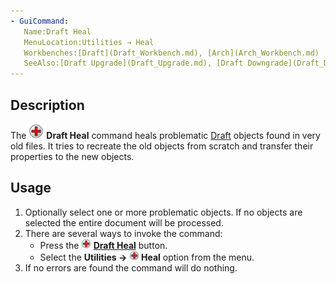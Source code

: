 ```yaml
---
- GuiCommand:
   Name:Draft Heal
   MenuLocation:Utilities → Heal
   Workbenches:[Draft](Draft_Workbench.md), [Arch](Arch_Workbench.md)
   SeeAlso:[Draft Upgrade](Draft_Upgrade.md), [Draft Downgrade](Draft_Downgrade.md)
---
```


## Description

The <img alt="" src=images/Draft_Heal.svg  style="width:24px;"> **Draft Heal** command heals problematic [Draft](Draft_Workbench.md) objects found in very old files. It tries to recreate the old objects from scratch and transfer their properties to the new objects.

## Usage

1.  Optionally select one or more problematic objects. If no objects are selected the entire document will be processed.
2.  There are several ways to invoke the command:
    -   Press the **<img src="images/Draft_Heal.svg" width=16px> [Draft Heal](Draft_Heal.md)** button.
    -   Select the **Utilities → <img src="images/Draft_Heal.svg" width=16px> Heal** option from the menu.
3.  If no errors are found the command will do nothing.




  
